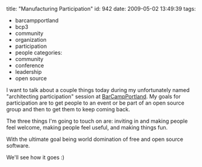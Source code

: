 title: "Manufacturing Participation"
id: 942
date: 2009-05-02 13:49:39
tags: 
- barcampportland
- bcp3
- community
- organization
- participation
- people
categories: 
- community
- conference
- leadership
- open source

I want to talk about a couple things today during my unfortunately named "architecting participation" session at [BarCampPortland](http://2009.barcampportland.com/).  My goals for participation are to get people to an event or be part of an open source group and then to get them to keep coming back.

The three things I'm going to touch on are: inviting in and making people feel welcome, making people feel useful, and making things fun.

With the ultimate goal being world domination of free and open source software.

We'll see how it goes :)
